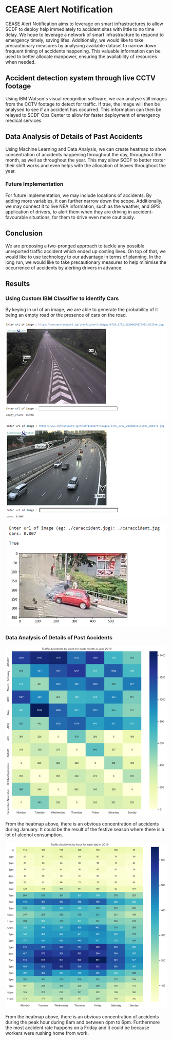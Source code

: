# CEASE Alert Notification

CEASE Alert Notification aims to leverage on smart infrastructures to allow SCDF to deploy help immediately to accident sites with little to no time delay. We hope to leverage a network of smart infrastructure to respond to emergency timely, saving lifes. Additionally, we would like to take precautionary measures by analysing available dataset to narrow down frequent timing of accidents happening. This valuable information can be used to better allocate manpower, ensuring the availability of resources when needed.

## Accident detection system through live CCTV footage

Using IBM Watson's visual recognition software, we can analyse still images from the CCTV footage to detect for traffic. If true, the image will then be analysed to see if an accident has occurred. This information can then be relayed to SCDF Ops Center to allow for faster deployment of emergency medical services.

## Data Analysis of Details of Past Accidents

Using Machine Learning and Data Analysis, we can create heatmap to show concentration of accidents happening throughout the day, throughout the month, as well as throughout the year. This may allow SCDF to better roster their shift works and even helps with the allocation of leaves throughout the year.

### Future Implementation

For future implementation, we may include locations of accidents. By adding more variables, it can further narrow down the scope. Additionally, we may connect it to live NEA information, such as the weather, and GPS application of drivers, to alert them when they are driving in accident-favourable situations, for them to drive even more cautiously. 

## Conclusion

We are proposing a two-pronged approach to tackle any possible unreported traffic accident which ended up costing lives. On top of that, we would like to use technology to our advantage in terms of planning. In the long run, we would like to take precautionary measures to help minimise the occurrence of accidents by alerting drivers in advance.

## Results
### Using Custom IBM Classifier to identify Cars
By keying in url of an image, we are able to generate the probability of it being an empty road or the presence of cars on the road.

<p align = "center">
    <img src="readme_src/photo11.png" alt="photo11">
</p>

<p align = "center">
    <img src="readme_src/photo12.png" alt="photo11">
</p>

<p align = "center">
    <img src="readme_src/photo13.png" alt="photo11">
</p>

### Data Analysis of Details of Past Accidents

<p align = "center">
    <img src="readme_src/result1.png" alt="result1">
</p>

From the heatmap above, there is an obvious concentration of accidents during January. It could be the result of the festive season where there is a lot of alcohol consumption.

<p align = "center">
    <img src="readme_src/result2.png" alt="result1">
</p>

From the heatmap above, there is an obvious concentration of accidents during the peak hour during 8am and between 4pm to 6pm. Furthermore the most accident rate happens on a Friday and it could be because workers were rushing home from work.
